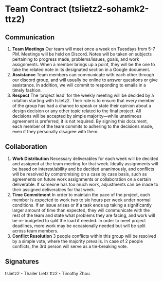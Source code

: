 # Team Contract (tslietz2-sohamk2-ttz2)

## Communication
1. **Team Meetings** Our team will meet once a week on Tuesdays from 5-7 PM. Meetings will be held on Discord. Notes will be taken on subjects pertaining to progress made, problems/issues, goals, and work assignments. When a member brings up a point, they will be the one to take the related note in its designated section in a Google document.
2. **Assistance** Team members can communicate with each other through our discord group, and will usually be online to answer questions or give assistance. In addition, we will commit to responding to emails in a timely fashion.
3. **Respect** The ‘project lead’ for the weekly meeting will be decided by a rotation starting with tslietz2. Their role is to ensure that every member of the group has had a chance to speak or state their opinion about a design decision or any other topic related to the final project. All decisions will be accepted by simple majority—while unanimous agreement is preferred, it is not required. By signing this document, each member of the team commits to adhering to the decisions made, even if they personally disagree with them.

## Collaboration
1. **Work Distribution** Necessary deliverables for each week will be decided and assigned at the team meeting for that week. Ideally assignments will be based on interest/ability and be decided unanimously, and conflicts will be resolved by compromising on a case by case basis, such as agreements on future work assignments or collaboration on a certain deliverable.  If someone has too much work, adjustments can be made to their assigned deliverables for that week.
2. **Time Commitment** In order to maintain the pace of the project, each member is expected to work two to six hours per week under normal conditions. If an issue arises or if a task ends up taking a significantly larger amount of time than expected, they will communicate with the rest of the team and state what problems they are facing, and work will be re-budgeted to split the load if needed. In order to meet project deadlines, more work may be occasionally needed but will be split across team members.
3. **Conflict Resolution** 3 people conflicts within this group will be resolved by a simple vote, where the majority prevails. In case of 2 people conflicts, the 3rd person will serve as a tie-breaking vote.

## Signatures
tslietz2 - Thailer Lietz
ttz2     - Timothy Zhou
